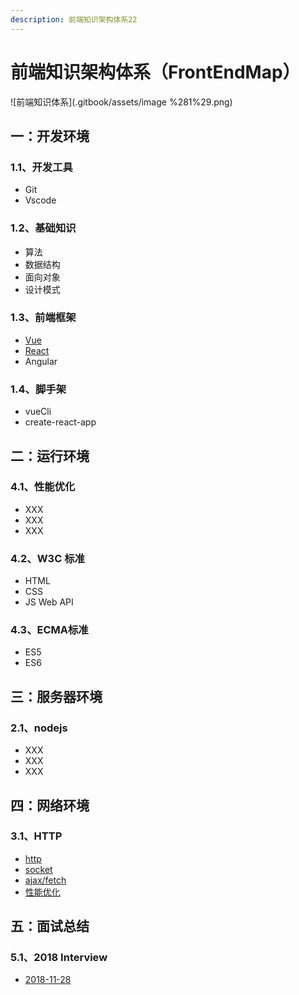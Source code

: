 ```yaml
---
description: 前端知识架构体系22
---
```


# 前端知识架构体系（FrontEndMap）

![前端知识体系](.gitbook/assets/image %281%29.png)

## 一：开发环境

### 1.1、开发工具

* Git
* Vscode

### 1.2、基础知识

* 算法
* 数据结构
* 面向对象
* 设计模式

### 1.3、前端框架

* [Vue](https://zhouxianfei.gitbooks.io/vue/content/)
* [React](https://zhouxianfei.gitbooks.io/react/content/)
* Angular

### 1.4、脚手架

* vueCli
* create-react-app

## 二：运行环境

### 4.1、性能优化

* XXX
* XXX
* XXX

### 4.2、W3C 标准

* HTML
* CSS
* JS Web API

### 4.3、ECMA标准

* ES5
* ES6

## 三：服务器环境

### 2.1、nodejs

* XXX
* XXX
* XXX

## **四：网络环境**

### 3.1、HTTP

* [http](https://github.com/frontendmap/frontendmap/blob/master/net/http.md)
* [socket](https://github.com/frontendmap/frontendmap/blob/master/net/socket.md)
* [ajax/fetch](https://github.com/frontendmap/frontendmap/blob/master/net/ajax-fetch.md)
* [性能优化](https://github.com/frontendmap/frontendmap/blob/master/net/performance.md)

## 五：面试总结

### 5.1、2018  Interview

* [2018-11-28](https://zhouxianfei.gitbooks.io/resume-front/content/)



